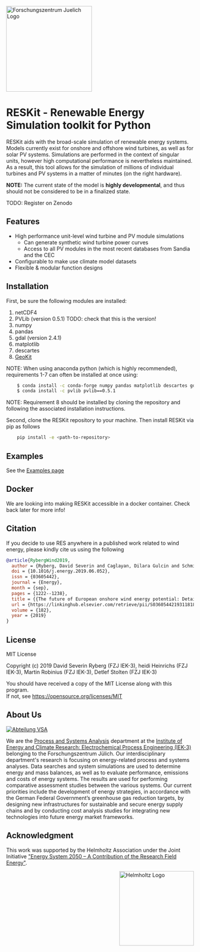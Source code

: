<a href="http://www.fz-juelich.de/iek/iek-3/EN/Forschung/_Process-and-System-Analysis/_node.html"><img src="http://www.fz-juelich.de/SharedDocs/Bilder/IBG/IBG-3/DE/Plant-soil-atmosphere%20exchange%20processes/INPLAMINT%20(BONARES)/Bild3.jpg?__blob=poster" alt="Forschungszentrum Juelich Logo" width="230px"></a> 

# RESKit - **R**enewable **E**nergy **S**imulation tool**kit** for Python

RESKit aids with the broad-scale simulation of renewable energy systems. Models currently exist for onshore and offshore wind turbines, as well as for solar PV systems. Simulations are performed in the context of singular units, however high computational performance is nevertheless maintained. As a result, this tool allows for the simulation of millions of individual turbines and PV systems in a matter of minutes (on the right hardware). 

**NOTE:** The current state of the model is **highly developmental**, and thus should not be considered to be in a finalized state.

TODO: Register on Zenodo

## Features
  * High performance unit-level wind turbine and PV module simulations
	- Can generate synthetic wind turbine power curves
	- Access to all PV modules in the most recent databases from Sandia and the CEC
  * Configurable to make use climate model datasets
  * Flexible & modular function designs			

## Installation

First, be sure the following modules are installed:
  1. netCDF4
  2. PVLib (version 0.5.1) TODO: check that this is the version!
  3. numpy
  4. pandas
  5. gdal (version 2.4.1)
  6. matplotlib
  7. descartes
  8. <a href="https://github.com/FZJ-IEK3-VSA/geokit">GeoKit</a>
	
NOTE: When using anaconda python (which is highly recommended), requirements 1-7 can often be installed at once using:
```bash
	$ conda install -c conda-forge numpy pandas matplotlib descartes gdal==2.4.1 netCDF4 
	$ conda install -c pvlib pvlib==0.5.1 
``` 
NOTE: Requirement 8 should be installed by cloning the repository and following the associated installation instructions.

Second, clone the RESKit repository to your machine. Then install RESKit via pip as follows
```bash
	pip install -e <path-to-repository>
```	
	
## Examples

See the [Examples page](Examples/)

## Docker

We are looking into making RESKit accessible in a docker container. Check back later for more info!

## Citation

If you decide to use RES anywhere in a published work related to wind energy, please kindly cite us using the following

```bibtex
@article{RybergWind2019,
  author = {Ryberg, David Severin and Caglayan, Dilara Gulcin and Schmitt, Sabrina and Lin{\ss}en, Jochen and Stolten, Detlef and Robinius, Martin},
  doi = {10.1016/j.energy.2019.06.052},
  issn = {03605442},
  journal = {Energy},
  month = {sep},
  pages = {1222--1238},
  title = {{The future of European onshore wind energy potential: Detailed distribution and simulation of advanced turbine designs}},
  url = {https://linkinghub.elsevier.com/retrieve/pii/S0360544219311818},
  volume = {182},
  year = {2019}
}
```

## License

MIT License

Copyright (c) 2019 David Severin Ryberg (FZJ IEK-3), heidi Heinrichs (FZJ IEK-3), Martin Robinius (FZJ IEK-3), Detlef Stolten (FZJ IEK-3)

You should have received a copy of the MIT License along with this program.  
If not, see <https://opensource.org/licenses/MIT>

## About Us 
<a href="http://www.fz-juelich.de/iek/iek-3/EN/Forschung/_Process-and-System-Analysis/_node.html"><img src="http://fz-juelich.de/SharedDocs/Bilder/IEK/IEK-3/Abteilungen2015/VSA_DepartmentPicture_2017.jpg?__blob=normal" alt="Abteilung VSA"></a> 

We are the [Process and Systems Analysis](http://www.fz-juelich.de/iek/iek-3/EN/Forschung/_Process-and-System-Analysis/_node.html) department at the [Institute of Energy and Climate Research: Electrochemical Process Engineering (IEK-3)](http://www.fz-juelich.de/iek/iek-3/EN/Home/home_node.html) belonging to the Forschungszentrum Jülich. Our interdisciplinary department's research is focusing on energy-related process and systems analyses. Data searches and system simulations are used to determine energy and mass balances, as well as to evaluate performance, emissions and costs of energy systems. The results are used for performing comparative assessment studies between the various systems. Our current priorities include the development of energy strategies, in accordance with the German Federal Government’s greenhouse gas reduction targets, by designing new infrastructures for sustainable and secure energy supply chains and by conducting cost analysis studies for integrating new technologies into future energy market frameworks.


## Acknowledgment

This work was supported by the Helmholtz Association under the Joint Initiative ["Energy System 2050 – A Contribution of the Research Field Energy"](https://www.helmholtz.de/en/research/energy/energy_system_2050/).

<a href="https://www.helmholtz.de/en/"><img src="https://www.helmholtz.de/fileadmin/user_upload/05_aktuelles/Marke_Design/logos/HG_LOGO_S_ENG_RGB.jpg" alt="Helmholtz Logo" width="200px" style="float:right"></a>
